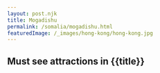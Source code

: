 ```yaml
---
layout: post.njk
title: Mogadishu
permalink: /somalia/mogadishu.html
featuredImage: /_images/hong-kong/hong-kong.jpg
---
```

## Must see attractions in {{title}}
